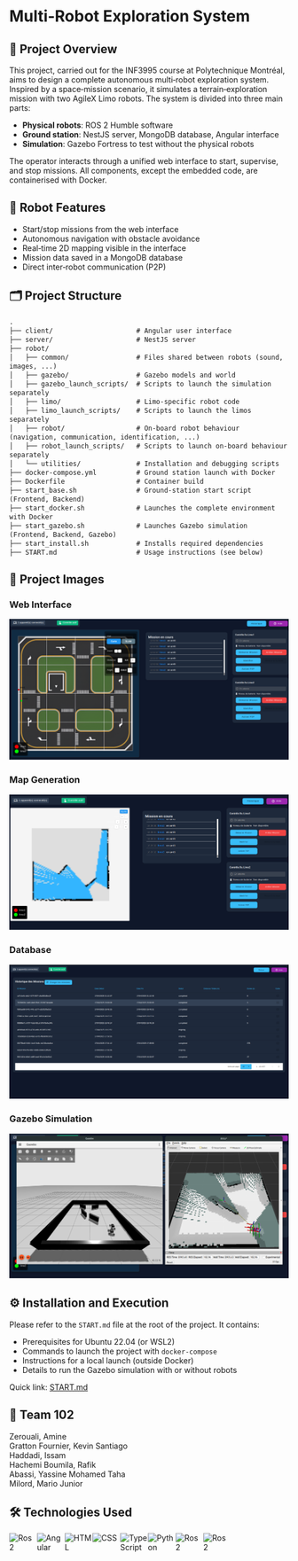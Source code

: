 # Multi‑Robot Exploration System

## 🤖 Project Overview

This project, carried out for the INF3995 course at Polytechnique Montréal, aims to design a complete autonomous multi‑robot exploration system. Inspired by a space‑mission scenario, it simulates a terrain‑exploration mission with two AgileX Limo robots. The system is divided into three main parts:

- **Physical robots**: ROS 2 Humble software
- **Ground station**: NestJS server, MongoDB database, Angular interface
- **Simulation**: Gazebo Fortress to test without the physical robots

The operator interacts through a unified web interface to start, supervise, and stop missions. All components, except the embedded code, are containerised with Docker.

## 🌟 Robot Features

- Start/stop missions from the web interface
- Autonomous navigation with obstacle avoidance
- Real‑time 2D mapping visible in the interface
- Mission data saved in a MongoDB database
- Direct inter‑robot communication (P2P)

## 🗂️ Project Structure

```
.
├── client/                     # Angular user interface
├── server/                     # NestJS server
├── robot/
│   ├── common/                 # Files shared between robots (sound, images, ...)
│   ├── gazebo/                 # Gazebo models and world
│   ├── gazebo_launch_scripts/  # Scripts to launch the simulation separately
│   ├── limo/                   # Limo‑specific robot code
│   ├── limo_launch_scripts/    # Scripts to launch the limos separately
│   ├── robot/                  # On‑board robot behaviour (navigation, communication, identification, ...)
│   ├── robot_launch_scripts/   # Scripts to launch on‑board behaviour separately
│   └── utilities/              # Installation and debugging scripts
├── docker-compose.yml          # Ground station launch with Docker
├── Dockerfile                  # Container build
├── start_base.sh               # Ground‑station start script (Frontend, Backend)
├── start_docker.sh             # Launches the complete environment with Docker
├── start_gazebo.sh             # Launches Gazebo simulation (Frontend, Backend, Gazebo)
├── start_install.sh            # Installs required dependencies
├── START.md                    # Usage instructions (see below)
```

## 📸 Project Images

### Web Interface
![frontend](robot/common/readme_img_front.png)

### Map Generation
![map](robot/common/readme_img_map.png)

### Database
![database](robot/common/readme_img_database.png)

### Gazebo Simulation
![Gazebo](robot/common/readme_img_gazebo.png)

## ⚙️ Installation and Execution

Please refer to the `START.md` file at the root of the project. It contains:

- Prerequisites for Ubuntu 22.04 (or WSL2)
- Commands to launch the project with `docker-compose`
- Instructions for a local launch (outside Docker)
- Details to run the Gazebo simulation with or without robots

Quick link: [START.md](./START.md)

## 👥 Team 102
Zerouali, Amine  
Gratton Fournier, Kevin Santiago  
Haddadi, Issam  
Hachemi Boumila, Rafik  
Abassi, Yassine Mohamed Taha  
Milord, Mario Junior

## 🛠️ Technologies Used


<img  align="left" width="50" src="https://raw.githubusercontent.com/marwin1991/profile-technology-icons/refs/heads/main/icons/gitlab.png" alt="Ros 2" title="Ros 2"/>
<img  align="left" width="50" src="https://user-images.githubusercontent.com/25181517/183890595-779a7e64-3f43-4634-bad2-eceef4e80268.png" alt="Angular" title="Angular"/>
<img  align="left" width="50" src="https://user-images.githubusercontent.com/25181517/192158954-f88b5814-d510-4564-b285-dff7d6400dad.png" alt="HTML" title="HTML"/>
<img align="left"  width="50" src="https://user-images.githubusercontent.com/25181517/183898674-75a4a1b1-f960-4ea9-abcb-637170a00a75.png" alt="CSS" title="CSS"/>
<img  align="left" width="50" src="https://user-images.githubusercontent.com/25181517/183890598-19a0ac2d-e88a-4005-a8df-1ee36782fde1.png" alt="TypeScript" title="TypeScript"/>
<img align="left"  width="50" src="https://user-images.githubusercontent.com/25181517/183423507-c056a6f9-1ba8-4312-a350-19bcbc5a8697.png" alt="Python" title="Python"/>
<img  align="left" width="50" src="https://raw.githubusercontent.com/marwin1991/profile-technology-icons/refs/heads/main/icons/mongodb.png" alt="Ros 2" title="Ros 2"/>
<img  align="left" width="50" src="https://raw.githubusercontent.com/marwin1991/profile-technology-icons/refs/heads/main/icons/linux.png" alt="Ros 2" title="Ros 2"/>
